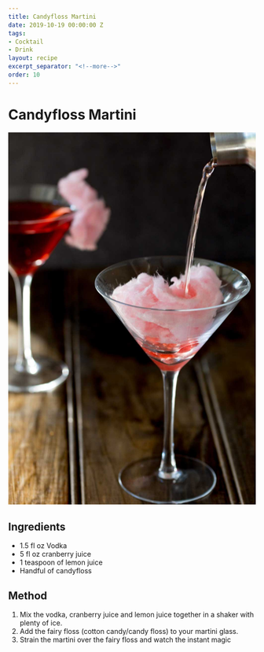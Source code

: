 ```yaml
---
title: Candyfloss Martini
date: 2019-10-19 00:00:00 Z
tags:
- Cocktail
- Drink
layout: recipe
excerpt_separator: "<!--more-->"
order: 10
---
```


# Candyfloss Martini

<!--more-->

[![Candyfloss Martini](/_uploads/martini.jpg)](/_uploads/martini.jpg)

## Ingredients

- 1.5 fl oz Vodka
- 5 fl oz cranberry juice
- 1 teaspoon of lemon juice
- Handful of candyfloss


## Method

1. Mix the vodka, cranberry juice and lemon juice together in a shaker with plenty of ice.
2. Add the fairy floss (cotton candy/candy floss) to your martini glass.
3. Strain the martini over the fairy floss and watch the instant magic
